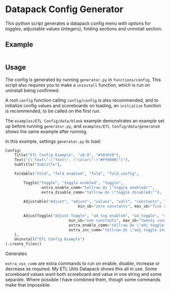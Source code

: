 # Datapack Config Generator
This python script generates a datapack config menu with options for toggles, adjustable values (integers), folding sections and uninstall section.

## Example
<IMG>


## Usage
The config is generated by running `generator.py` in `functions/config`. This script also requires you to make a `uninstall` function, which is run on uninstall being confirmed. 

A root `config` function calling `config/config` is also recommended, and to initialize config values and scoreboards on loading, an `initialize` function is recommended, to be called on the first run.

The `examples/ETL Config/data/blank` example demonstrates an example set up before running `generator.py`, and `examples/ETL Config/data/generated` shows the same example after running.

In this example, settings `generator.py` to load:
```py
Config(
    Title("ETL Config Example", "v0.0", "#101010"),
    Text("{\"text\":\"Text\", \"color\":\"#FF0000\"}"),
    SubTitle("Subtitle"),

    Foldable("Fold", "fold enabled", "fold", "fold_config",

        Toggle("Toggle", "toggle enabled", "toggle", 
                extra_enable_comm="tellraw @s \"toggle enabled\"", 
                extra_disable_comm="tellraw @s \"toggle disabled\""),
        
        Adjustable("Adjust", "adjust", "values", "val1", "constants", "one", 
                                min_sb="zero constants", max_sb="five constants"),
        
        AdjustToggle("Adjust Toggle", "ad_tog enabled", "ad_toggle", "values", "val2", "constants", "five", 
                            min_sb="one constants", max_sb="twenty constants",
                            extra_enable_comm="tellraw @s \"adj toggle enabled\"",
                            extra_inc_comm="tellraw @s \"adj toggle increased\""),
    ),
    Uninstall("ETL Config Example")
).create_files()
```
Generates
<IMG>

`extra_xxx_comm` are extra commands to run on enable, disable, increase or decrease as required. My ETL Utils Datapack shows this all in use.
Some scoreboard values want both scoreboard and value in one string and some separate. Where possible I have combined them, though some commands make that impossible.